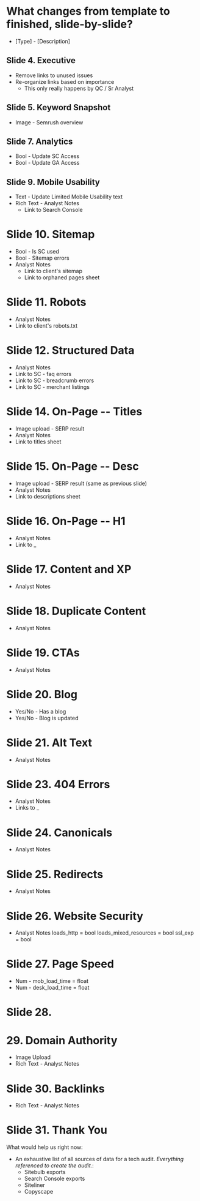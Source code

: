 # What changes from template to finished, slide-by-slide?

* [Type] - [Description]

## Slide 4. Executive
* Remove links to unused issues
* Re-organize links based on importance
    * This only really happens by QC / Sr Analyst

## Slide 5. Keyword Snapshot
* Image - Semrush overview

## Slide 7. Analytics
* Bool - Update SC Access
* Bool - Update GA Access

## Slide 9. Mobile Usability
* Text - Update Limited Mobile Usability text
* Rich Text - Analyst Notes
    * Link to Search Console

# Slide 10. Sitemap
* Bool - Is SC used
* Bool - Sitemap errors
* Analyst Notes
    * Link to client's sitemap
    * Link to orphaned pages sheet

# Slide 11. Robots
* Analyst Notes
* Link to client's robots.txt

# Slide 12. Structured Data
* Analyst Notes
* Link to SC - faq errors
* Link to SC - breadcrumb errors
* Link to SC - merchant listings

# Slide 14. On-Page -- Titles
* Image upload - SERP result
* Analyst Notes
* Link to titles sheet

# Slide 15. On-Page -- Desc
* Image upload - SERP result (same as previous slide)
* Analyst Notes
* Link to descriptions sheet

# Slide 16. On-Page -- H1
* Analyst Notes
* Link to _

# Slide 17. Content and XP
* Analyst Notes

# Slide 18. Duplicate Content
* Analyst Notes

# Slide 19. CTAs
* Analyst Notes

# Slide 20. Blog
* Yes/No - Has a blog
* Yes/No - Blog is updated

# Slide 21. Alt Text
* Analyst Notes

# Slide 23. 404 Errors
* Analyst Notes
* Links to _

# Slide 24. Canonicals
* Analyst Notes

# Slide 25. Redirects
* Analyst Notes

# Slide 26. Website Security
* Analyst Notes
loads_http = bool
loads_mixed_resources = bool
ssl_exp = bool

# Slide 27. Page Speed
* Num - mob_load_time = float
* Num - desk_load_time = float

# Slide 28. 

# 29. Domain Authority
* Image Upload
* Rich Text - Analyst Notes

# Slide 30. Backlinks
* Rich Text - Analyst Notes

# Slide 31. Thank You

What would help us right now:
* An exhaustive list of all sources of data for a tech audit. _Everything referenced to create the audit._:
    * Sitebulb exports
    * Search Console exports
    * Siteliner
    * Copyscape
